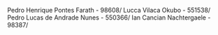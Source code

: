 Pedro Henrique Pontes Farath - 98608/
Lucca Vilaca Okubo - 551538/
Pedro Lucas de Andrade Nunes - 550366/
Ian Cancian Nachtergaele - 98387/
